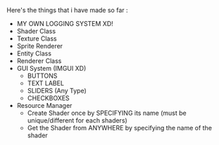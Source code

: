 Here's the things that i have made so far :
- MY OWN LOGGING SYSTEM XD!
- Shader Class
- Texture Class
- Sprite Renderer 
- Entity Class
- Renderer Class 
- GUI System (IMGUI XD)
  - BUTTONS
  - TEXT LABEL
  - SLIDERS (Any Type)
  - CHECKBOXES
 - Resource Manager 
   - Create Shader once by SPECIFYING its name (must be unique/different for each shaders)
   - Get the Shader from ANYWHERE by specifying the name of the shader
